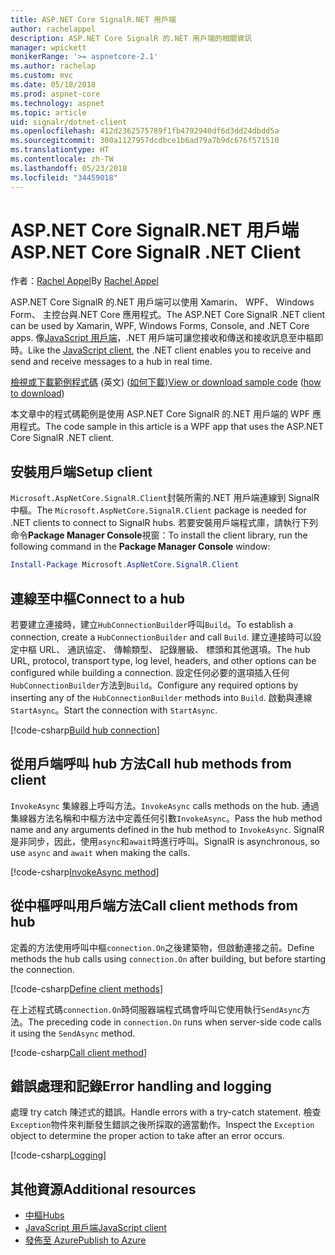 ```yaml
---
title: ASP.NET Core SignalR.NET 用戶端
author: rachelappel
description: ASP.NET Core SignalR 的.NET 用戶端的相關資訊
manager: wpickett
monikerRange: '>= aspnetcore-2.1'
ms.author: rachelap
ms.custom: mvc
ms.date: 05/18/2018
ms.prod: aspnet-core
ms.technology: aspnet
ms.topic: article
uid: signalr/dotnet-client
ms.openlocfilehash: 412d2362575789f1fb4792940df6d3dd24dbdd5a
ms.sourcegitcommit: 300a1127957dcdbce1b6ad79a7b9dc676f571510
ms.translationtype: HT
ms.contentlocale: zh-TW
ms.lasthandoff: 05/23/2018
ms.locfileid: "34459018"
---
```

# <a name="aspnet-core-signalr-net-client"></a><span data-ttu-id="4772e-103">ASP.NET Core SignalR.NET 用戶端</span><span class="sxs-lookup"><span data-stu-id="4772e-103">ASP.NET Core SignalR .NET Client</span></span>

<span data-ttu-id="4772e-104">作者：[Rachel Appel](http://twitter.com/rachelappel)</span><span class="sxs-lookup"><span data-stu-id="4772e-104">By [Rachel Appel](http://twitter.com/rachelappel)</span></span>

<span data-ttu-id="4772e-105">ASP.NET Core SignalR 的.NET 用戶端可以使用 Xamarin、 WPF、 Windows Form、 主控台與.NET Core 應用程式。</span><span class="sxs-lookup"><span data-stu-id="4772e-105">The ASP.NET Core SignalR .NET client can be used by Xamarin, WPF, Windows Forms, Console, and .NET Core apps.</span></span> <span data-ttu-id="4772e-106">像[JavaScript 用戶端](xref:signalr/javascript-client)，.NET 用戶端可讓您接收和傳送和接收訊息至中樞即時。</span><span class="sxs-lookup"><span data-stu-id="4772e-106">Like the [JavaScript client](xref:signalr/javascript-client), the .NET client enables you to receive and send and receive messages to a hub in real time.</span></span>

<span data-ttu-id="4772e-107">[檢視或下載範例程式碼](https://github.com/aspnet/Docs/tree/live/aspnetcore/signalr/dotnet-client/sample) \(英文\) ([如何下載](xref:tutorials/index#how-to-download-a-sample))</span><span class="sxs-lookup"><span data-stu-id="4772e-107">[View or download sample code](https://github.com/aspnet/Docs/tree/live/aspnetcore/signalr/dotnet-client/sample) ([how to download](xref:tutorials/index#how-to-download-a-sample))</span></span>

<span data-ttu-id="4772e-108">本文章中的程式碼範例是使用 ASP.NET Core SignalR 的.NET 用戶端的 WPF 應用程式。</span><span class="sxs-lookup"><span data-stu-id="4772e-108">The code sample in this article is a WPF app that uses the ASP.NET Core SignalR .NET client.</span></span>

## <a name="setup-client"></a><span data-ttu-id="4772e-109">安裝用戶端</span><span class="sxs-lookup"><span data-stu-id="4772e-109">Setup client</span></span>

<span data-ttu-id="4772e-110">`Microsoft.AspNetCore.SignalR.Client`封裝所需的.NET 用戶端連線到 SignalR 中樞。</span><span class="sxs-lookup"><span data-stu-id="4772e-110">The `Microsoft.AspNetCore.SignalR.Client` package is needed for .NET clients to connect to SignalR hubs.</span></span> <span data-ttu-id="4772e-111">若要安裝用戶端程式庫，請執行下列命令**Package Manager Console**視窗：</span><span class="sxs-lookup"><span data-stu-id="4772e-111">To install the client library, run the following command in the **Package Manager Console** window:</span></span>

```powershell
Install-Package Microsoft.AspNetCore.SignalR.Client
```

## <a name="connect-to-a-hub"></a><span data-ttu-id="4772e-112">連線至中樞</span><span class="sxs-lookup"><span data-stu-id="4772e-112">Connect to a hub</span></span>

<span data-ttu-id="4772e-113">若要建立連接時，建立`HubConnectionBuilder`呼叫`Build`。</span><span class="sxs-lookup"><span data-stu-id="4772e-113">To establish a connection, create a `HubConnectionBuilder` and call `Build`.</span></span> <span data-ttu-id="4772e-114">建立連接時可以設定中樞 URL、 通訊協定、 傳輸類型、 記錄層級、 標頭和其他選項。</span><span class="sxs-lookup"><span data-stu-id="4772e-114">The hub URL, protocol, transport type, log level, headers, and other options can be configured while building a connection.</span></span> <span data-ttu-id="4772e-115">設定任何必要的選項插入任何`HubConnectionBuilder`方法到`Build`。</span><span class="sxs-lookup"><span data-stu-id="4772e-115">Configure any required options by inserting any of the `HubConnectionBuilder` methods into `Build`.</span></span> <span data-ttu-id="4772e-116">啟動與連線`StartAsync`。</span><span class="sxs-lookup"><span data-stu-id="4772e-116">Start the connection with `StartAsync`.</span></span>

[!code-csharp[Build hub connection](dotnet-client/sample/signalrchatclient/MainWindow.xaml.cs?highlight=15-17,33)]

## <a name="call-hub-methods-from-client"></a><span data-ttu-id="4772e-117">從用戶端呼叫 hub 方法</span><span class="sxs-lookup"><span data-stu-id="4772e-117">Call hub methods from client</span></span>

<span data-ttu-id="4772e-118">`InvokeAsync` 集線器上呼叫方法。</span><span class="sxs-lookup"><span data-stu-id="4772e-118">`InvokeAsync` calls methods on the hub.</span></span> <span data-ttu-id="4772e-119">通過集線器方法名稱和中樞方法中定義任何引數`InvokeAsync`。</span><span class="sxs-lookup"><span data-stu-id="4772e-119">Pass the hub method name and any arguments defined in the hub method to `InvokeAsync`.</span></span> <span data-ttu-id="4772e-120">SignalR 是非同步，因此，使用`async`和`await`時進行呼叫。</span><span class="sxs-lookup"><span data-stu-id="4772e-120">SignalR is asynchronous, so use `async` and `await` when making the calls.</span></span>

[!code-csharp[InvokeAsync method](dotnet-client/sample/signalrchatclient/MainWindow.xaml.cs?range=48-49)]

## <a name="call-client-methods-from-hub"></a><span data-ttu-id="4772e-121">從中樞呼叫用戶端方法</span><span class="sxs-lookup"><span data-stu-id="4772e-121">Call client methods from hub</span></span>

<span data-ttu-id="4772e-122">定義的方法使用呼叫中樞`connection.On`之後建築物，但啟動連接之前。</span><span class="sxs-lookup"><span data-stu-id="4772e-122">Define methods the hub calls using `connection.On` after building, but before starting the connection.</span></span>

[!code-csharp[Define client methods](dotnet-client/sample/signalrchatclient/MainWindow.xaml.cs?range=22-29)]

<span data-ttu-id="4772e-123">在上述程式碼`connection.On`時伺服器端程式碼會呼叫它使用執行`SendAsync`方法。</span><span class="sxs-lookup"><span data-stu-id="4772e-123">The preceding code in `connection.On` runs when server-side code calls it using the `SendAsync` method.</span></span>

[!code-csharp[Call client method](dotnet-client/sample/signalrchat/hubs/chathub.cs?range=8-11)]

## <a name="error-handling-and-logging"></a><span data-ttu-id="4772e-124">錯誤處理和記錄</span><span class="sxs-lookup"><span data-stu-id="4772e-124">Error handling and logging</span></span>

<span data-ttu-id="4772e-125">處理 try catch 陳述式的錯誤。</span><span class="sxs-lookup"><span data-stu-id="4772e-125">Handle errors with a try-catch statement.</span></span> <span data-ttu-id="4772e-126">檢查`Exception`物件來判斷發生錯誤之後所採取的適當動作。</span><span class="sxs-lookup"><span data-stu-id="4772e-126">Inspect the `Exception` object to determine the proper action to take after an error occurs.</span></span>

[!code-csharp[Logging](dotnet-client/sample/signalrchatclient/MainWindow.xaml.cs?range=46-54)]

## <a name="additional-resources"></a><span data-ttu-id="4772e-127">其他資源</span><span class="sxs-lookup"><span data-stu-id="4772e-127">Additional resources</span></span>

* [<span data-ttu-id="4772e-128">中樞</span><span class="sxs-lookup"><span data-stu-id="4772e-128">Hubs</span></span>](xref:signalr/hubs)
* [<span data-ttu-id="4772e-129">JavaScript 用戶端</span><span class="sxs-lookup"><span data-stu-id="4772e-129">JavaScript client</span></span>](xref:signalr/javascript-client)
* [<span data-ttu-id="4772e-130">發佈至 Azure</span><span class="sxs-lookup"><span data-stu-id="4772e-130">Publish to Azure</span></span>](xref:signalr/publish-to-azure-web-app)
